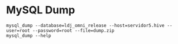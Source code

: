 # MySQL Dump

    mysql_dump --database=ldj_omni_release --host=servidor5.hive --user=root --password=root --file=dump.zip
    mysql_dump --help
